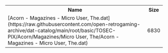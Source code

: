 <table>
<tr><th>Name</th><th>Size</th></tr>
<tr><td>[Acorn - Magazines - Micro User, The.dat](https://raw.githubusercontent.com/open-retrogaming-archive/dat-catalog/main/root/basic/TOSEC-PIX/Acorn/Magazines/Micro User, The/Acorn - Magazines - Micro User, The.dat)</td><td>6830</td></tr>
</table>
